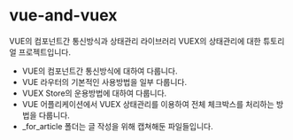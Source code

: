 # vue-and-vuex

VUE의 컴포넌트간 통신방식과 상태관리 라이브러리 VUEX의 상태관리에 대한 튜토리얼 프로젝트입니다.

* VUE의 컴포넌트간 통신방식에 대하여 다룹니다.
* VUE 라우터의 기본적인 사용방법을 일부 다룹니다.
* VUEX Store의 운용방법에 대하여 다룹니다.
* VUE 어플리케이션에서 VUEX 상태관리를 이용하여 전체 체크박스를 처리하는 방법을 다룹니다. 
* _for_article 폴더는 글 작성을 위해 캡쳐해둔 파일들입니다.

